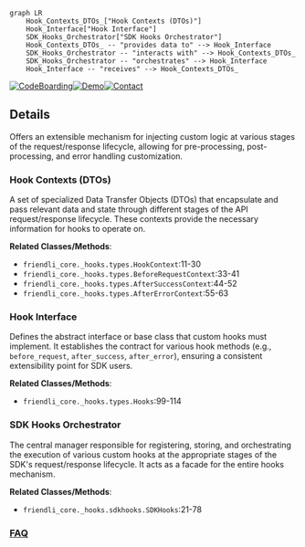 ```mermaid
graph LR
    Hook_Contexts_DTOs_["Hook Contexts (DTOs)"]
    Hook_Interface["Hook Interface"]
    SDK_Hooks_Orchestrator["SDK Hooks Orchestrator"]
    Hook_Contexts_DTOs_ -- "provides data to" --> Hook_Interface
    SDK_Hooks_Orchestrator -- "interacts with" --> Hook_Contexts_DTOs_
    SDK_Hooks_Orchestrator -- "orchestrates" --> Hook_Interface
    Hook_Interface -- "receives" --> Hook_Contexts_DTOs_
```

[![CodeBoarding](https://img.shields.io/badge/Generated%20by-CodeBoarding-9cf?style=flat-square)](https://github.com/CodeBoarding/GeneratedOnBoardings)[![Demo](https://img.shields.io/badge/Try%20our-Demo-blue?style=flat-square)](https://www.codeboarding.org/demo)[![Contact](https://img.shields.io/badge/Contact%20us%20-%20contact@codeboarding.org-lightgrey?style=flat-square)](mailto:contact@codeboarding.org)

## Details

Offers an extensible mechanism for injecting custom logic at various stages of the request/response lifecycle, allowing for pre-processing, post-processing, and error handling customization.

### Hook Contexts (DTOs)
A set of specialized Data Transfer Objects (DTOs) that encapsulate and pass relevant data and state through different stages of the API request/response lifecycle. These contexts provide the necessary information for hooks to operate on.


**Related Classes/Methods**:

- `friendli_core._hooks.types.HookContext`:11-30
- `friendli_core._hooks.types.BeforeRequestContext`:33-41
- `friendli_core._hooks.types.AfterSuccessContext`:44-52
- `friendli_core._hooks.types.AfterErrorContext`:55-63


### Hook Interface
Defines the abstract interface or base class that custom hooks must implement. It establishes the contract for various hook methods (e.g., `before_request`, `after_success`, `after_error`), ensuring a consistent extensibility point for SDK users.


**Related Classes/Methods**:

- `friendli_core._hooks.types.Hooks`:99-114


### SDK Hooks Orchestrator
The central manager responsible for registering, storing, and orchestrating the execution of various custom hooks at the appropriate stages of the SDK's request/response lifecycle. It acts as a facade for the entire hooks mechanism.


**Related Classes/Methods**:

- `friendli_core._hooks.sdkhooks.SDKHooks`:21-78




### [FAQ](https://github.com/CodeBoarding/GeneratedOnBoardings/tree/main?tab=readme-ov-file#faq)
